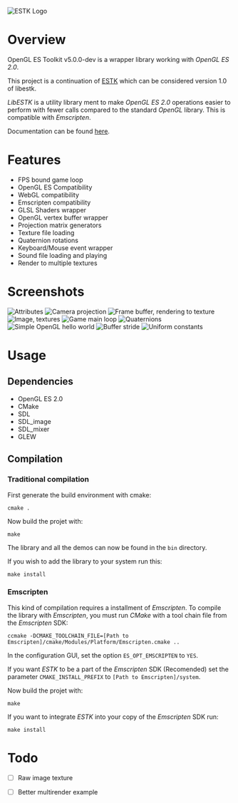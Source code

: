 ![ESTK Logo](logo/logo5.png)

# Overview

OpenGL ES Toolkit v5.0.0-dev is a wrapper library working with *OpenGL ES 2.0*.

This project is a continuation of [ESTK](https://github.com/carlmartus/estk)
which can be considered version 1.0 of libestk.

*LibESTK* is a utility library ment to make *OpenGL ES 2.0* operations easier
to perform with fewer calls compared to the standard *OpenGL* library. This
is compatible with *Emscripten*.

Documentation can be found [here](DOC.md).

# Features
 * FPS bound game loop
 * OpenGL ES Compatibility
 * WebGL compatibility
 * Emscripten compatibility
 * GLSL Shaders wrapper
 * OpenGL vertex buffer wrapper
 * Projection matrix generators
 * Texture file loading
 * Quaternion rotations
 * Keyboard/Mouse event wrapper
 * Sound file loading and playing
 * Render to multiple textures

# Screenshots
![Attributes](screenshots/attr.png)
![Camera projection](screenshots/cam.png)
![Frame buffer, rendering to texture](screenshots/fb.png)
![Image, textures](screenshots/image.png)
![Game main loop](screenshots/mainloop.png)
![Quaternions](screenshots/quaternion.png)
![Simple OpenGL hello world](screenshots/red.png)
![Buffer stride](screenshots/stride.png)
![Uniform constants](screenshots/uniform.png)

# Usage

## Dependencies
 * OpenGL ES 2.0
 * CMake
 * SDL
 * SDL_image
 * SDL_mixer
 * GLEW


## Compilation

### Traditional compilation
First generate the build environment with cmake:
```
cmake .
```

Now build the projet with:
```
make
```

The library and all the demos can now be found in the ```bin``` directory.

If you wish to add the library to your system run this:
```
make install
```

### Emscripten
This kind of compilation requires a installment of *Emscripten*. To compile the
library with *Emscripten*, you must run *CMake* with a tool chain file from the
*Emscripten* SDK:
```
ccmake -DCMAKE_TOOLCHAIN_FILE=[Path to Emscripten]/cmake/Modules/Platform/Emscripten.cmake ..
```

In the configuration GUI, set the option ```ES_OPT_EMSCRIPTEN``` to ```YES```.

If you want *ESTK* to be a part of the *Emscripten* SDK (Recomended) set the
parameter ```CMAKE_INSTALL_PREFIX``` to ```[Path to Emscripten]/system```.

Now build the projet with:
```
make
```

If you want to integrate *ESTK* into your copy of the *Emscripten* SDK run:
```
make install
```

# Todo

 * [ ] Raw image texture
 * [ ] Better multirender example

